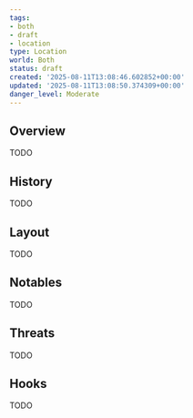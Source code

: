 ```yaml
---
tags:
- both
- draft
- location
type: Location
world: Both
status: draft
created: '2025-08-11T13:08:46.602852+00:00'
updated: '2025-08-11T13:08:50.374309+00:00'
danger_level: Moderate
---
```



## Overview

TODO
## History

TODO
## Layout

TODO
## Notables

TODO
## Threats

TODO
## Hooks

TODO
